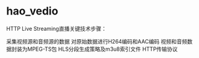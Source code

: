 # hao_vedio
HTTP Live Streaming直播关键技术步骤：

采集视频源和音频源的数据
对原始数据进行H264编码和AAC编码
视频和音频数据封装为MPEG-TS包
HLS分段生成策略及m3u8索引文件
HTTP传输协议

